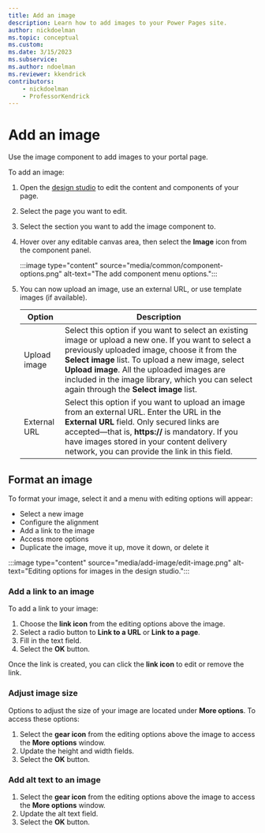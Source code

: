 ```yaml
---
title: Add an image
description: Learn how to add images to your Power Pages site.
author: nickdoelman
ms.topic: conceptual
ms.custom: 
ms.date: 3/15/2023
ms.subservice:
ms.author: ndoelman 
ms.reviewer: kkendrick
contributors:
    - nickdoelman
    - ProfessorKendrick
---
```


# Add an image

Use the image component to add images to your portal page.

To add an image:

1. Open the [design studio](use-design-studio.md) to edit the content and components of your page.

1. Select the page you want to edit.

1. Select the section you want to add the image component to.

1. Hover over any editable canvas area, then select the **Image** icon from the component panel.

    :::image type="content" source="media/common/component-options.png" alt-text="The add component menu options.":::

1. You can now upload an image, use an external URL, or use template images (if available).

    | Option | Description |
    | ----------- | ----------- |
    | Upload image | Select this option if you want to select an existing image or upload a new one. If you want to select a previously uploaded image, choose it from the **Select image** list. To upload a new image, select **Upload image**. All the uploaded images are included in the image library, which you can select again through the **Select image** list. |
    | External URL | Select this option if you want to upload an image from an external URL. Enter the URL in the **External URL** field. Only secured links are accepted—that is, **https://** is mandatory. If you have images stored in your content delivery network, you can provide the link in this field. |


## Format an image

To format your image, select it and a menu with editing options will appear:

- Select a new image
- Configure the alignment
- Add a link to the image
- Access more options
- Duplicate the image, move it up, move it down, or delete it

:::image type="content" source="media/add-image/edit-image.png" alt-text="Editing options for images in the design studio.":::

### Add a link to an image

To add a link to your image:

1. Choose the **link icon** from the editing options above the image.
1. Select a radio button to **Link to a URL** or **Link to a page**.
1. Fill in the text field.
1. Select the **OK** button.

Once the link is created, you can click the **link icon** to edit or remove the link.

### Adjust image size

Options to adjust the size of your image are located under **More options**. To access these options:

1. Select the **gear icon** from the editing options above the image to access the **More options** window.
1. Update the height and width fields.
1. Select the **OK** button.

### Add alt text to an image

1. Select the **gear icon** from the editing options above the image to access the **More options** window.
1. Update the alt text field.
1. Select the **OK** button.




